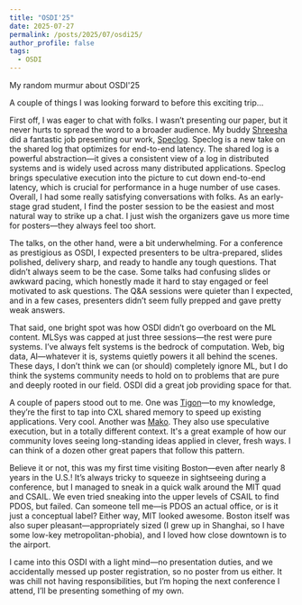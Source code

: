 ```yaml
---
title: "OSDI'25"
date: 2025-07-27
permalink: /posts/2025/07/osdi25/
author_profile: false
tags:
  - OSDI
---
```


My random murmur about OSDI'25

A couple of things I was looking forward to before this exciting trip…

First off, I was eager to chat with folks. I wasn’t presenting our paper, but it never hurts to spread the word to a broader audience. My buddy [Shreesha](https://shreesha00.github.io/) did a fantastic job presenting our work, [Speclog](https://www.usenix.org/conference/osdi25/presentation/bhat). Speclog is a new take on the shared log that optimizes for end-to-end latency. The shared log is a powerful abstraction—it gives a consistent view of a log in distributed systems and is widely used across many distributed applications. Speclog brings speculative execution into the picture to cut down end-to-end latency, which is crucial for performance in a huge number of use cases. Overall, I had some really satisfying conversations with folks. As an early-stage grad student, I find the poster session to be the easiest and most natural way to strike up a chat. I just wish the organizers gave us more time for posters—they always feel too short.

The talks, on the other hand, were a bit underwhelming. For a conference as prestigious as OSDI, I expected presenters to be ultra-prepared, slides polished, delivery sharp, and ready to handle any tough questions. That didn’t always seem to be the case. Some talks had confusing slides or awkward pacing, which honestly made it hard to stay engaged or feel motivated to ask questions. The Q&A sessions were quieter than I expected, and in a few cases, presenters didn’t seem fully prepped and gave pretty weak answers.

That said, one bright spot was how OSDI didn’t go overboard on the ML content. MLSys was capped at just three sessions—the rest were pure systems. I’ve always felt systems is the bedrock of computation. Web, big data, AI—whatever it is, systems quietly powers it all behind the scenes. These days, I don’t think we can (or should) completely ignore ML, but I do think the systems community needs to hold on to problems that are pure and deeply rooted in our field. OSDI did a great job providing space for that.

A couple of papers stood out to me. One was [Tigon](https://www.usenix.org/conference/osdi25/presentation/huang-yibo)—to my knowledge, they’re the first to tap into CXL shared memory to speed up existing applications. Very cool. Another was [Mako](https://www.usenix.org/conference/osdi25/presentation/shen-weihai). They also use speculative execution, but in a totally different context. It's a great example of how our community loves seeing long-standing ideas applied in clever, fresh ways. I can think of a dozen other great papers that follow this pattern.

Believe it or not, this was my first time visiting Boston—even after nearly 8 years in the U.S.! It’s always tricky to squeeze in sightseeing during a conference, but I managed to sneak in a quick walk around the MIT quad and CSAIL. We even tried sneaking into the upper levels of CSAIL to find PDOS, but failed. Can someone tell me—is PDOS an actual office, or is it just a conceptual label? Either way, MIT looked awesome. Boston itself was also super pleasant—appropriately sized (I grew up in Shanghai, so I have some low-key metropolitan-phobia), and I loved how close downtown is to the airport.

I came into this OSDI with a light mind—no presentation duties, and we accidentally messed up poster registration, so no poster from us either. It was chill not having responsibilities, but I’m hoping the next conference I attend, I’ll be presenting something of my own.
